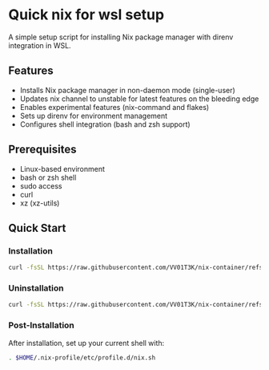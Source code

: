 # Quick nix for wsl setup

A simple setup script for installing Nix package manager with direnv integration in WSL.

## Features

- Installs Nix package manager in non-daemon mode (single-user)
- Updates nix channel to unstable for latest features on the bleeding edge
- Enables experimental features (nix-command and flakes)
- Sets up direnv for environment management
- Configures shell integration (bash and zsh support)

## Prerequisites

- Linux-based environment
- bash or zsh shell
- sudo access
- curl
- xz (xz-utils)

## Quick Start

### Installation
```bash
curl -fsSL https://raw.githubusercontent.com/VV01T3K/nix-container/refs/heads/nix-wsl/install.sh | sh
```

### Uninstallation
```bash
curl -fsSL https://raw.githubusercontent.com/VV01T3K/nix-container/refs/heads/nix-wsl/uninstall.sh | sh
```

### Post-Installation
After installation, set up your current shell with:
```bash
. $HOME/.nix-profile/etc/profile.d/nix.sh
```